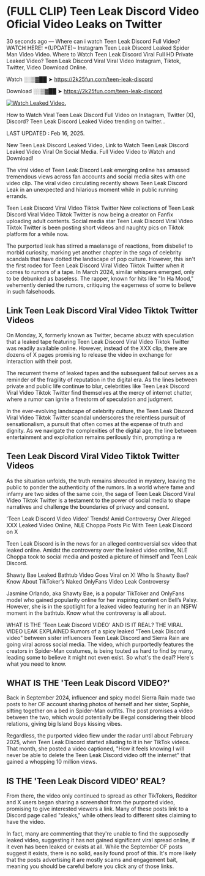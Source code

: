 # (FULL CLIP) Teen Leak Discord Video Oficial Video Leaks on Twitter

30 seconds ago — Where can i watch Teen Leak Discord Full Video? WATCH HERE! +(UPDATE)~ Instagram Teen Leak Discord Leaked Spider Man Video Video. Where to Watch Teen Leak Discord Viral Full HD Private Leaked Video? Teen Leak Discord Viral Viral Video Instagram, Tiktok, Twitter, Video Download Online.

Watch ░░▒▓██ ➤ https://2k25fun.com/teen-leak-discord

Download ░░▒▓██ ➤ https://2k25fun.com/teen-leak-discord

[![Watch Leaked Video.](https://miro.medium.com/v2/resize:fit:828/format:webp/1*cilzJN44JGOrTw9NJCrNHA.gif "Watch Leaked Video")](https://2k25fun.com/teen-leak-discord)

How to Watch Viral Teen Leak Discord Full Video on Instagram, Twitter (X), Discord? Teen Leak Discord Leaked Video trending on twitter...

LAST UPDATED : Feb 16, 2025.

New Teen Leak Discord Leaked Video, Link to Watch Teen Leak Discord Leaked Video Viral On Social Media. Full Video Video to Watch and Download!

The viral video of Teen Leak Discord Leak emerging online has amassed tremendous views across fan accounts and social media sites with one video clip. The viral video circulating recently shows Teen Leak Discord Leak in an unexpected and hilarious moment while in public running errands.

Teen Leak Discord Viral Video Tiktok Twitter New collections of Teen Leak Discord Viral Video Tiktok Twitter is now being a creator on Fanfix uploading adult contents. Social media star Teen Leak Discord Viral Video Tiktok Twitter is been posting short videos and naughty pics on Tiktok platform for a while now.

The purported leak has stirred a maelanage of reactions, from disbelief to morbid curiosity, marking yet another chapter in the saga of celebrity scandals that have dotted the landscape of pop culture. However, this isn't the first rodeo for Teen Leak Discord Viral Video Tiktok Twitter when it comes to rumors of a tape. In March 2024, similar whispers emerged, only to be debunked as baseless. The rapper, known for hits like "In Ha Mood," vehemently denied the rumors, critiquing the eagerness of some to believe in such falsehoods.

## Link Teen Leak Discord Viral Video Tiktok Twitter Videos

On Monday, X, formerly known as Twitter, became abuzz with speculation that a leaked tape featuring Teen Leak Discord Viral Video Tiktok Twitter was readily available online. However, instead of the XXX clip, there are dozens of X pages promising to release the video in exchange for interaction with their post.

The recurrent theme of leaked tapes and the subsequent fallout serves as a reminder of the fragility of reputation in the digital era. As the lines between private and public life continue to blur, celebrities like Teen Leak Discord Viral Video Tiktok Twitter find themselves at the mercy of internet chatter, where a rumor can ignite a firestorm of speculation and judgment.

In the ever-evolving landscape of celebrity culture, the Teen Leak Discord Viral Video Tiktok Twitter scandal underscores the relentless pursuit of sensationalism, a pursuit that often comes at the expense of truth and dignity. As we navigate the complexities of the digital age, the line between entertainment and exploitation remains perilously thin, prompting a re

##  Teen Leak Discord Viral Video Tiktok Twitter Videos

As the situation unfolds, the truth remains shrouded in mystery, leaving the public to ponder the authenticity of the rumors. In a world where fame and infamy are two sides of the same coin, the saga of Teen Leak Discord Viral Video Tiktok Twitter is a testament to the power of social media to shape narratives and challenge the boundaries of privacy and consent.

'Teen Leak Discord Video Video' Trends! Amid Controversy Over Alleged XXX Leaked Video Online, NLE Choppa Posts Pic With Teen Leak Discord on X

Teen Leak Discord is in the news for an alleged controversial sex video that leaked online. Amidst the controversy over the leaked video online, NLE Choppa took to social media and posted a picture of himself and Teen Leak Discord.

Shawty Bae Leaked Bathtub Video Goes Viral on X! Who Is Shawty Bae? Know About TikToker’s Naked OnlyFans Video Leak Controversy

Jasmine Orlando, aka Shawty Bae, is a popular TikToker and OnlyFans model who gained popularity online for her inspiring content on Bell’s Palsy. However, she is in the spotlight for a leaked video featuring her in an NSFW moment in the bathtub. Know what the controversy is all about.

WHAT IS THE 'Teen Leak Discord VIDEO' AND IS IT REAL? THE VIRAL VIDEO LEAK EXPLAINED Rumors of a spicy leaked "Teen Leak Discord video" between sister influencers Teen Leak Discord and Sierra Rain are going viral across social media. The video, which purportedly features the creators in Spider-Man costumes, is being touted as hard to find by many, leading some to believe it might not even exist. So what's the deal? Here's what you need to know.

## WHAT IS THE 'Teen Leak Discord VIDEO?'

Back in September 2024, influencer and spicy model Sierra Rain made two posts to her OF account sharing photos of herself and her sister, Sophie, sitting together on a bed in Spider-Man outfits. The post promises a video between the two, which would potentially be illegal considering their blood relations, giving big Island Boys kissing vibes.

Regardless, the purported video flew under the radar until about February 2025, when Teen Leak Discord started alluding to it in her TikTok videos. That month, she posted a video captioned, "How it feels knowing I will never be able to delete the Teen Leak Discord video off the internet" that gained a whopping 10 million views.

## IS THE 'Teen Leak Discord VIDEO' REAL?

From there, the video only continued to spread as other TikTokers, Redditor and X users began sharing a screenshot from the purported video, promising to give interested viewers a link. Many of these posts link to a Discord page called "xleaks," while others lead to different sites claiming to have the video.

In fact, many are commenting that they're unable to find the supposedly leaked video, suggesting it has not gained significant viral spread online, if it even has been leaked or exists at all. While the September OF posts suggest it exists, there is no solid, easily found proof of this. It's more likely that the posts advertising it are mostly scams and engagement bait, meaning you should be careful before you click any of those links.